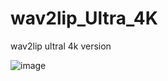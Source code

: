 # wav2lip_Ultra_4K
wav2lip ultral 4k version

![image](https://github.com/zhangziliang04/wav2lip_Ultra_4K/assets/646709/52358187-a9b2-4eec-ad1a-83223660de08)

